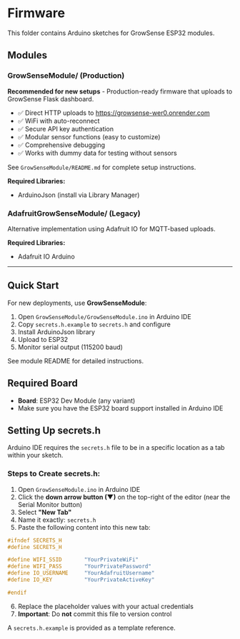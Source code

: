 # Firmware

This folder contains Arduino sketches for GrowSense ESP32 modules.

## Modules

### GrowSenseModule/ (Production)

**Recommended for new setups** - Production-ready firmware that uploads to GrowSense Flask dashboard.

- ✅ Direct HTTP uploads to https://growsense-wer0.onrender.com
- ✅ WiFi with auto-reconnect
- ✅ Secure API key authentication
- ✅ Modular sensor functions (easy to customize)
- ✅ Comprehensive debugging
- ✅ Works with dummy data for testing without sensors

See `GrowSenseModule/README.md` for complete setup instructions.

**Required Libraries:**
- ArduinoJson (install via Library Manager)

### AdafruitGrowSenseModule/ (Legacy)

Alternative implementation using Adafruit IO for MQTT-based uploads.

**Required Libraries:**
- Adafruit IO Arduino

---

## Quick Start

For new deployments, use **GrowSenseModule**:

1. Open `GrowSenseModule/GrowSenseModule.ino` in Arduino IDE
2. Copy `secrets.h.example` to `secrets.h` and configure
3. Install ArduinoJson library
4. Upload to ESP32
5. Monitor serial output (115200 baud)

See module README for detailed instructions.

## Required Board
- **Board**: ESP32 Dev Module (any variant)
- Make sure you have the ESP32 board support installed in Arduino IDE

## Setting Up secrets.h

Arduino IDE requires the `secrets.h` file to be in a specific location as a tab within your sketch.

### Steps to Create secrets.h:
1. Open `GrowSenseModule.ino` in Arduino IDE
2. Click the **down arrow button (▼)** on the top-right of the editor (near the Serial Monitor button)
3. Select **"New Tab"**
4. Name it exactly: `secrets.h`
5. Paste the following content into this new tab:

```cpp
#ifndef SECRETS_H
#define SECRETS_H

#define WIFI_SSID       "YourPrivateWiFi"
#define WIFI_PASS       "YourPrivatePassword"
#define IO_USERNAME     "YourAdafruitUsername"
#define IO_KEY          "YourPrivateActiveKey"

#endif
```

6. Replace the placeholder values with your actual credentials
7. **Important**: Do **not** commit this file to version control

A `secrets.h.example` is provided as a template reference.
